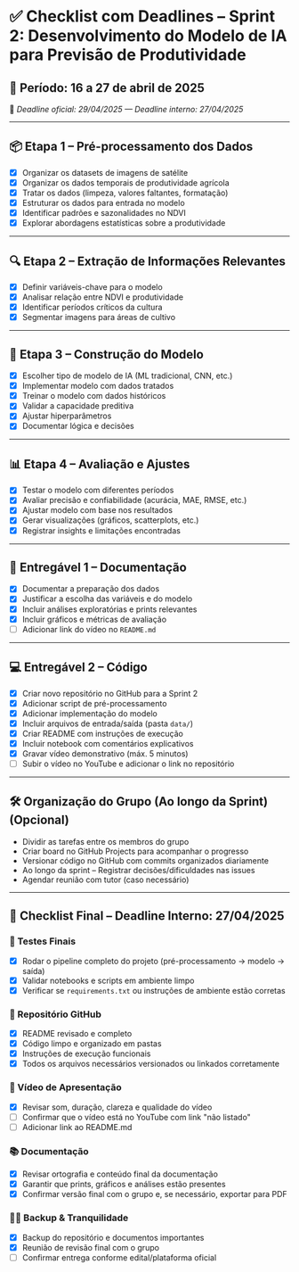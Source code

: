 # ✅ Checklist com Deadlines – Sprint 2: Desenvolvimento do Modelo de IA para Previsão de Produtividade

## 📅 Período: 16 a 27 de abril de 2025

📌 _Deadline oficial: 29/04/2025 — Deadline interno: 27/04/2025_

---

## 📦 Etapa 1 – Pré-processamento dos Dados

- [x] Organizar os datasets de imagens de satélite
- [x] Organizar os dados temporais de produtividade agrícola
- [x] Tratar os dados (limpeza, valores faltantes, formatação)
- [x] Estruturar os dados para entrada no modelo
- [x] Identificar padrões e sazonalidades no NDVI
- [x] Explorar abordagens estatísticas sobre a produtividade

---

## 🔍 Etapa 2 – Extração de Informações Relevantes

- [x] Definir variáveis-chave para o modelo
- [x] Analisar relação entre NDVI e produtividade
- [x] Identificar períodos críticos da cultura
- [x] Segmentar imagens para áreas de cultivo

---

## 🧠 Etapa 3 – Construção do Modelo

- [x] Escolher tipo de modelo de IA (ML tradicional, CNN, etc.)
- [x] Implementar modelo com dados tratados
- [x] Treinar o modelo com dados históricos
- [x] Validar a capacidade preditiva
- [x] Ajustar hiperparâmetros
- [x] Documentar lógica e decisões

---

## 📊 Etapa 4 – Avaliação e Ajustes

- [x] Testar o modelo com diferentes períodos
- [x] Avaliar precisão e confiabilidade (acurácia, MAE, RMSE, etc.)
- [x] Ajustar modelo com base nos resultados
- [x] Gerar visualizações (gráficos, scatterplots, etc.)
- [x] Registrar insights e limitações encontradas

---

## 📁 Entregável 1 – Documentação

- [x] Documentar a preparação dos dados
- [x] Justificar a escolha das variáveis e do modelo
- [x] Incluir análises exploratórias e prints relevantes
- [x] Incluir gráficos e métricas de avaliação
- [ ] Adicionar link do vídeo no `README.md`

---

## 💻 Entregável 2 – Código

- [x] Criar novo repositório no GitHub para a Sprint 2
- [x] Adicionar script de pré-processamento
- [x] Adicionar implementação do modelo
- [x] Incluir arquivos de entrada/saída (pasta `data/`)
- [x] Criar README com instruções de execução
- [x] Incluir notebook com comentários explicativos
- [x] Gravar vídeo demonstrativo (máx. 5 minutos)
- [ ] Subir o vídeo no YouTube e adicionar o link no repositório

---

## 🛠️ Organização do Grupo (Ao longo da Sprint) (Opcional)

- Dividir as tarefas entre os membros do grupo
- Criar board no GitHub Projects para acompanhar o progresso
- Versionar código no GitHub com commits organizados diariamente
- Ao longo da sprint – Registrar decisões/dificuldades nas issues
- Agendar reunião com tutor (caso necessário)

---

## 📌 Checklist Final – Deadline Interno: 27/04/2025

### 🧪 Testes Finais

- [x] Rodar o pipeline completo do projeto (pré-processamento → modelo → saída)
- [x] Validar notebooks e scripts em ambiente limpo
- [x] Verificar se `requirements.txt` ou instruções de ambiente estão corretas

### 📁 Repositório GitHub

- [x] README revisado e completo
- [x] Código limpo e organizado em pastas
- [x] Instruções de execução funcionais
- [x] Todos os arquivos necessários versionados ou linkados corretamente

### 🎥 Vídeo de Apresentação

- [x] Revisar som, duração, clareza e qualidade do vídeo
- [ ] Confirmar que o vídeo está no YouTube com link "não listado"
- [ ] Adicionar link ao README.md

### 📚 Documentação

- [x] Revisar ortografia e conteúdo final da documentação
- [x] Garantir que prints, gráficos e análises estão presentes
- [x] Confirmar versão final com o grupo e, se necessário, exportar para PDF

### 🧘‍♂️ Backup & Tranquilidade

- [x] Backup do repositório e documentos importantes
- [x] Reunião de revisão final com o grupo
- [ ] Confirmar entrega conforme edital/plataforma oficial
